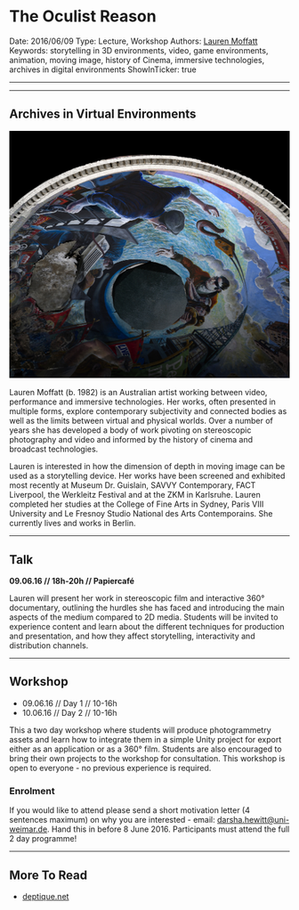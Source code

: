 # The Oculist Reason

Date: 2016/06/09
Type: Lecture, Workshop
Authors: [Lauren Moffatt](http://deptique.net/)
Keywords: storytelling in 3D environments, video, game environments, animation, moving image, history of Cinema, immersive technologies, archives in digital environments
ShowInTicker: true

---
---

## Archives in Virtual Environments

![](the-oculist-reason.jpg)

Lauren Moffatt (b. 1982) is an Australian artist working between video, performance and immersive technologies. Her works, often presented in multiple forms, explore contemporary subjectivity and connected bodies as well as the limits between virtual and physical worlds. Over a number of years she has developed a body of work pivoting on stereoscopic photography and video and informed by the history of cinema and broadcast technologies.

Lauren is interested in how the dimension of depth in moving image can be used as a storytelling device. Her works have been screened and exhibited most recently at Museum Dr. Guislain, SAVVY Contemporary, FACT Liverpool, the Werkleitz Festival and at the ZKM in Karlsruhe. Lauren completed her studies at the College of Fine Arts in Sydney, Paris VIII University and Le Fresnoy Studio National des Arts Contemporains. She currently lives and works in Berlin. 

---

## Talk

__09.06.16 // 18h-20h // Papiercafé__

Lauren will present her work in stereoscopic film and interactive 360° documentary, outlining the hurdles she has faced and introducing the main aspects of the medium compared to 2D media. Students will be invited to experience content and learn about the different techniques for production and presentation, and how they affect storytelling, interactivity and distribution channels.

---

## Workshop

- 09.06.16 // Day 1 // 10-16h
- 10.06.16 // Day 2 // 10-16h

This a two day workshop where students will produce photogrammetry assets and learn how to integrate them in a simple Unity project for export either as an application or as a 360° film. Students are also encouraged to bring their own projects to the workshop for consultation. This workshop is open to everyone - no previous experience is required.


### Enrolment

If you would like to attend please send a short motivation letter (4 sentences maximum) on why you are interested - email: [darsha.hewitt@uni-weimar.de](mailto:darsha.hewitt@uni-weimar.de). Hand this in before 8 June 2016. Participants must attend the full 2 day programme! 

---

## More To Read

- [deptique.net](http://deptique.net/)